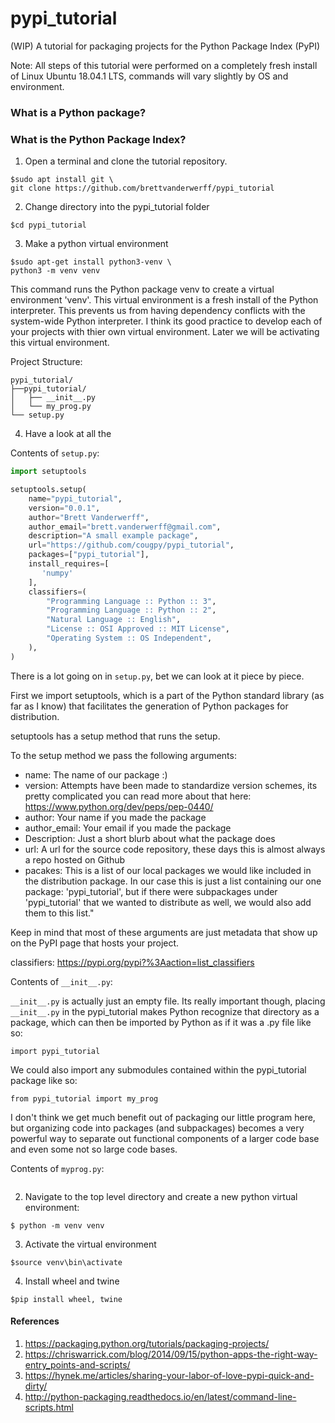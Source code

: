 # pypi_tutorial
(WIP) A tutorial for packaging projects for the Python Package Index (PyPI)

Note: All steps of this tutorial were performed on a completely fresh install of Linux Ubuntu 18.04.1 LTS, commands will vary slightly by OS and environment.

### What is a Python package?

### What is the Python Package Index? 



1. Open a terminal and clone the tutorial repository.

```commandline
$sudo apt install git \
git clone https://github.com/brettvanderwerff/pypi_tutorial

```

2. Change directory into the pypi_tutorial folder

```commandline
$cd pypi_tutorial
```

3. Make a python virtual environment

```commandline
$sudo apt-get install python3-venv \
python3 -m venv venv

```


This command runs the Python package venv to create a virtual environment 'venv'. This virtual environment is a fresh install of the Python interpreter. This prevents us from having dependency conflicts with the system-wide Python interpreter. I think its good practice to develop each of your projects with thier own virtual environment. Later we will be activating this virtual environment.


Project Structure:

```
pypi_tutorial/
├──pypi_tutorial/     
│   ├── __init__.py        
│   └── my_prog.py 
└── setup.py  
```

4. Have a look at all the 

Contents of `setup.py`:

```python
import setuptools

setuptools.setup(
    name="pypi_tutorial",
    version="0.0.1",
    author="Brett Vanderwerff",
    author_email="brett.vanderwerff@gmail.com",
    description="A small example package",
    url="https://github.com/cougpy/pypi_tutorial",
    packages=["pypi_tutorial"],
    install_requires=[
       'numpy'
    ],
    classifiers=(
        "Programming Language :: Python :: 3",
        "Programming Language :: Python :: 2",
        "Natural Language :: English",
        "License :: OSI Approved :: MIT License",
        "Operating System :: OS Independent",
    ),
)

```

There is a lot going on in `setup.py`, bet we can look at it piece by piece.

First we import setuptools, which is a part of the Python standard library (as far as I know) that facilitates the generation of Python packages for distribution.

setuptools has a setup method that runs the setup. 

To the setup method we pass the following arguments: 

* name: The name of our package :)
* version: Attempts have been made to standardize version schemes, its pretty complicated you can read more about that here: https://www.python.org/dev/peps/pep-0440/
* author: Your name if you made the package
* author_email: Your email if you made the package
* Description: Just a short blurb about what the package does
* url: A url for the source code repository, these days this is almost always a repo hosted on Github
* pacakes: This is a list of our local packages we would like included in the distribution package. In our case this is just a list containing our one package: 'pypi_tutorial', but if there were subpackages under 'pypi_tutorial' that we wanted to distribute as well, we would also add them to this list."

Keep in mind that most of these arguments are just metadata that show up on the PyPI page that hosts your project.



classifiers: https://pypi.org/pypi?%3Aaction=list_classifiers

Contents of `__init__.py`:

`__init__.py` is actually just an empty file. Its really important though, placing `__init__.py` in the pypi_tutorial makes Python recognize that directory as a package, which can then be imported by Python as if it was a .py file like so:
 
 `import pypi_tutorial` 
 
 We could also import any submodules contained within the pypi_tutorial package like so:
 
 `from pypi_tutorial import my_prog`
 
 I don't think we get much benefit out of packaging our little program here, but organizing code into packages (and subpackages) becomes a very powerful way to separate out functional components of a larger code base and even some not so large code bases.
 



Contents of `myprog.py`:

```python

```

2. Navigate to the top level directory and create a new python virtual environment:

`$ python -m venv venv` 

3. Activate the virtual environment

`$source venv\bin\activate`

4. Install wheel and twine

`$pip install wheel, twine`


#### References

1. https://packaging.python.org/tutorials/packaging-projects/
2. https://chriswarrick.com/blog/2014/09/15/python-apps-the-right-way-entry_points-and-scripts/
3. https://hynek.me/articles/sharing-your-labor-of-love-pypi-quick-and-dirty/
4. http://python-packaging.readthedocs.io/en/latest/command-line-scripts.html



